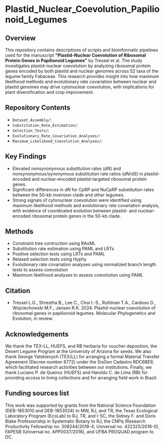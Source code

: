 # Plastid_Nuclear_Coevolution_Papilionoid_Legumes
## Overview
This repository contains descriptions of scripts and bioinformatic pipelines used for the manuscript **"Plastid-Nuclear Coevolution of Ribosomal Protein Genes in Papilionoid Legumes"** by Tressel et al. The study investigates plastid-nuclear coevolution by analyzing ribosomal protein genes encoded by both plastid and nuclear genomes across 52 taxa of the legume family Fabaceae. This research provides insight into how maximum likelihood methods and evolutionary rate covariation between nuclear and plastid genomes may drive cytonuclear coevolution, with implications for plant diversification and crop improvement. 

## Repository Contents
- ```Dataset_Assembly/```: 
- ```Substitution_Rate_Estimation/```:
- ```Selection_Tests/```:
- ```Evolutionary_Rate_Covariation_Analyses/```:
- ```Maximum_Likelihood_Coevolution_Analyses/```:

## Key Findings
- Elevated nonsynonymous substitution rates (*dN*) and nonsynonymous/synonymous substitution rate ratios (*dN/dS*) in plastid-encoded and nuclear-encoded plastid-targeted ribosomal protein genes.
- Significant differences in *dN* for CpRP and NuCpRP substitution rates between the 50-kb inversion clade and other legumes.
- Strong signals of cytonuclear coevolution were identified using maximum likelihood methods and evolutionary rate covariation analysis, with evidence of coordinated evolution between plastid- and nuclear-encoded ribosomal protein genes in the 50-kb clade.

## Methods
- Constraint tree contruction using RAxML
- Substitution rate estimation using PAML and LRTs
- Positive selection tests using LRTs and PAML
- Relaxed selection tests using Hyphy
- Evolutionary rate covariation analyses using normalized branch length tests to assess coevolution
- Maximum likelihood analyses to assess coevolution using PAML

## Citation
- Tressel L.G., Shrestha B., Lee C., Choi I.-S., Ruhlman T.A., Cardoso D., Wojciechowski M.F., Jansen R.K. 2024. Plastid-nuclear coevolution of ribosomal genes in papilionoid legumes.  Molecular Phylogenetics and Evolution, in review.

## Acknowledgements
We thank the TEX-LL, HUEFS, and RB herbaria for voucher deposition, the Desert Legume Program at the University of Arizona for seeds.  We also thank George Yatskievych (TEX/LL) for arranging a formal Material Transfer Agreement (Decree number 8772) under the SisGen Cadastro RDC6BE9, which facilitated research activities between our institutions. Finally, we thank Luciano P. de Queiroz (HUEFS) and Haroldo C. de Lima (RB) for providing access to living collections and for arranging field work in Brazil.

## Funding sources list
This work was supported by grants from the National Science Foundation (DEB-1853010 and DEB-1853024) to MW, RJ, and TR, the Texas Ecological Laboratory Program (EcoLab) to RJ, TR, and I-SC, the Sidney F. and Doris Blake Professorship in Systematic Botany to RJ, the CNPq (Research Productivity Fellowship no. 308244/2018-4; Universal no. 422325/2018-0), FAPESB (Universal no. APP0037/2016), and UFBA PROQUAD program to DC.
